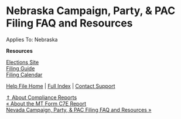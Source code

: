  Nebraska Campaign, Party, & PAC Filing FAQ and Resources
==========

Applies To: Nebraska

**Resources**

[Elections Site](https://sos.nebraska.gov/elections/information-candidates)   
[Filing Guide](https://nadc.nebraska.gov/publications)   
[Filing Calendar](https://nadc.nebraska.gov/important-election-dates)

[Help File Home](/help/) | [Full Index](/Help-File-Directory/) | [Contact Support](mailto:support@ISPolitical.com)

[⇑ About Compliance Reports](/About-Compliance-Reports)  
[« About the MT Form C7E Report](/About-the-MT-Form-C7E)  
[Nevada Campaign, Party, & PAC Filing FAQ and Resources »](/Nevada-Campaign-Party-PAC-Filing-FAQ-and-Resources)